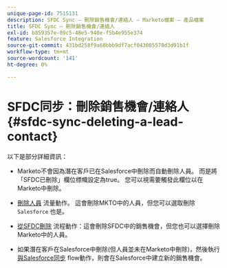 ```yaml
---
unique-page-id: 7515131
description: SFDC Sync — 刪除銷售機會/連絡人 — Marketo檔案 — 產品檔案
title: SFDC Sync — 刪除銷售機會/連絡人
exl-id: b859357e-09c5-48e5-940e-f5b4e955e374
feature: Salesforce Integration
source-git-commit: 431bd258f9a68bbb9df7acf043085578d3d91b1f
workflow-type: tm+mt
source-wordcount: '141'
ht-degree: 0%

---
```


# SFDC同步：刪除銷售機會/連絡人 {#sfdc-sync-deleting-a-lead-contact}

以下是部分詳細資訊：

* Marketo不會因為潛在客戶已在Salesforce中刪除而自動刪除人員。 而是將「SFDC已刪除」欄位標幟設定為true。 您可以視需要觸發此欄位以在Marketo中刪除。
* [刪除人員](/help/marketo/product-docs/core-marketo-concepts/smart-campaigns/flow-actions/delete-person.md) 流量動作。 這會刪除MKTO中的人員，但您可以選取刪除 `Salesforce` 也是。

* [從SFDC刪除](/help/marketo/product-docs/core-marketo-concepts/smart-campaigns/salesforce-flow-actions/delete-person-from-sfdc.md) 流程動作：這會刪除SFDC中的銷售機會，但您也可以選擇刪除Marketo中的人員。
* 如果潛在客戶在Salesforce中刪除(但人員並未在Marketo中刪除)，然後執行 [與Salesforce同步](/help/marketo/product-docs/core-marketo-concepts/smart-campaigns/salesforce-flow-actions/sync-person-to-sfdc.md) flow動作，則會在Salesforce中建立新的銷售機會。
